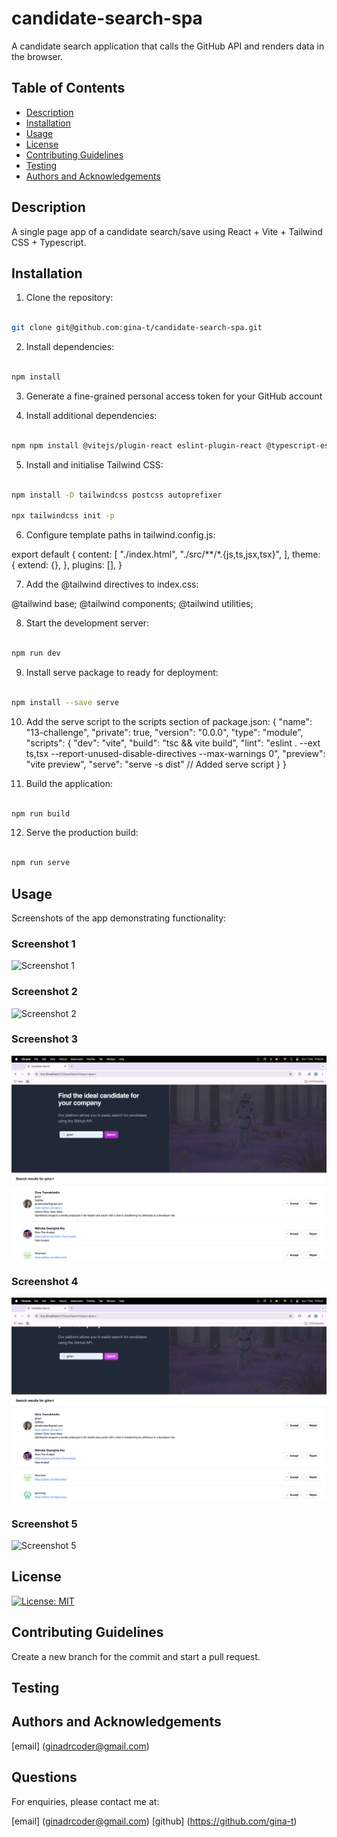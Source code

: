 # candidate-search-spa

A candidate search application that calls the GitHub API and renders data in the browser.

## Table of Contents

- [Description](#description)
- [Installation](#installation)
- [Usage](#usage)
- [License](#license)
- [Contributing Guidelines](#contributing-guidelines)
- [Testing](#testing)
- [Authors and Acknowledgements](#authors-and-acknowledgements)


## Description

A single page app of a candidate search/save using React + Vite + Tailwind CSS + Typescript.

## Installation

1. Clone the repository:

```zsh

git clone git@github.com:gina-t/candidate-search-spa.git

```

2. Install dependencies:

```zsh

npm install

```

3. Generate a fine-grained personal access token for your GitHub account

4. Install additional dependencies:


```zsh

npm npm install @vitejs/plugin-react eslint-plugin-react @typescript-eslint/eslint-plugin @typescript-eslint/parser react-router-dom 

```

5. Install and initialise Tailwind CSS:

```zsh

npm install -D tailwindcss postcss autoprefixer
 
npx tailwindcss init -p

```
6. Configure template paths in tailwind.config.js:
  
  export default {
    content: [
      "./index.html",
      "./src/**/*.{js,ts,jsx,tsx}",
    ],
    theme: {
      extend: {},
    },
    plugins: [],
  }

7. Add the @tailwind directives to index.css:

  @tailwind base;
  @tailwind components;
  @tailwind utilities;

8. Start the development server:

```zsh

npm run dev

```

9. Install serve package to ready for deployment:

```zsh

npm install --save serve

```

10. Add the serve script to the scripts section of package.json:
{
  "name": "13-challenge",
  "private": true,
  "version": "0.0.0",
  "type": "module",
  "scripts": {
    "dev": "vite",
    "build": "tsc && vite build",
    "lint": "eslint . --ext ts,tsx --report-unused-disable-directives --max-warnings 0",
    "preview": "vite preview",
    "serve": "serve -s dist" // Added serve script
  }
}

11. Build the application:

```zsh

npm run build

```

12. Serve the production build:

```zsh

npm run serve

```

## Usage

[
](https://candidate-search-spa-1.onrender.com)

Screenshots of the app demonstrating functionality:

### Screenshot 1
![Screenshot 1](./src/assets/screenshots/screenshot1.png)

### Screenshot 2
![Screenshot 2](./src/assets/screenshots/screenshot2.png)

### Screenshot 3
![Screenshot 3](./src/assets/screenshots/screenshot3.png)

### Screenshot 4
![Screenshot 4](./src/assets/screenshots/screenshot4.png)

### Screenshot 5
![Screenshot 5](./src/assets/screenshots/screenshot5.png)


## License

[![License: MIT](https://img.shields.io/badge/License-MIT-yellow.svg)](https://opensource.org/licenses/MIT)

## Contributing Guidelines

Create a new branch for the commit and start a pull request.

## Testing


## Authors and Acknowledgements

[email] (ginadrcoder@gmail.com)


## Questions

For enquiries, please contact me at:

[email] (ginadrcoder@gmail.com)
[github] (https://github.com/gina-t)

